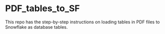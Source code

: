 # PDF_tables_to_SF
This repo has the step-by-step instructions on loading tables in PDF files to Snowflake as database tables.
